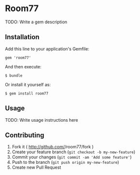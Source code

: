 # Room77

TODO: Write a gem description

## Installation

Add this line to your application's Gemfile:

    gem 'room77'

And then execute:

    $ bundle

Or install it yourself as:

    $ gem install room77

## Usage

TODO: Write usage instructions here

## Contributing

1. Fork it ( http://github.com/<my-github-username>/room77/fork )
2. Create your feature branch (`git checkout -b my-new-feature`)
3. Commit your changes (`git commit -am 'Add some feature'`)
4. Push to the branch (`git push origin my-new-feature`)
5. Create new Pull Request
